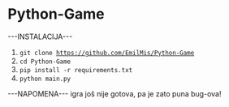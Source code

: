 # Python-Game

---INSTALACIJA---

1. <code>git clone https://github.com/EmilMis/Python-Game</code>
2. <code>cd Python-Game</code>
3. <code>pip install -r requirements.txt</code>
4. <code>python main.py</code>

---NAPOMENA---
igra još nije gotova, pa je zato puna bug-ova!
